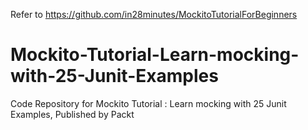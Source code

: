 Refer to https://github.com/in28minutes/MockitoTutorialForBeginners


# Mockito-Tutorial-Learn-mocking-with-25-Junit-Examples
Code Repository for Mockito Tutorial : Learn mocking with 25 Junit Examples, Published by Packt
